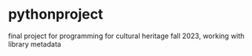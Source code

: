 # pythonproject
final project for programming for cultural heritage fall 2023, working with library metadata
